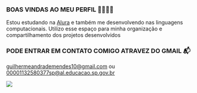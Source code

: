### BOAS VINDAS AO MEU PERFIL 🫱🏾🫲🏾
Estou estudando na [Alura](https:\\www.alura.com.br)
e também me desenvolvendo nas linguagens computacionais.
Utilizo esse espaço para minha organização e compartilhamento dos projetos desenvolvidos

### PODE ENTRAR EM CONTATO COMIGO ATRAVEZ DO GMAIL 📬
guilhermeandrademendes10@gmail.com ou 00001132580377sp@al.educacao.sp.gov.br

![](https://media1.tenor.com/m/Oh5Mrh06xQkAAAAC/sheik-redpill-nebulotv.gif)
